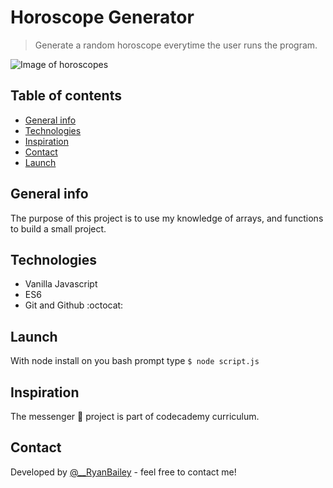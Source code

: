 # Horoscope Generator
> Generate a random horoscope everytime the user runs the program.

![Image of horoscopes](https://www.google.com/url?sa=i&url=https%3A%2F%2Fwww.horoscope.com%2Fhoroscope-dates%2F&psig=AOvVaw0gJRNDRKpUMJStkxxup6l6&ust=1606528746665000&source=images&cd=vfe&ved=0CAIQjRxqFwoTCIj4iI3Qoe0CFQAAAAAdAAAAABAJ)

## Table of contents
* [General info](#general-info)
* [Technologies](#technologies)
* [Inspiration](#inspiration)
* [Contact](#contact)
* [Launch](#launch)

## General info
The purpose of this project is to use my knowledge of arrays, and functions to build a small project.

## Technologies
* Vanilla Javascript
* ES6
* Git and Github :octocat:

## Launch
With node install on you bash prompt type ```$ node script.js```

## Inspiration
The messenger 💬 project is part of codecademy curriculum.

## Contact
Developed by [@__RyanBailey](https://twitter.com/__RyanBailey) - feel free to contact me!